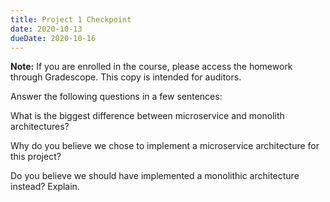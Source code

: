 ```yaml
---
title: Project 1 Checkpoint
date: 2020-10-13
dueDate: 2020-10-16
---
```


**Note:** If you are enrolled in the course, please access the homework through Gradescope. This copy is intended for auditors.

Answer the following questions in a few sentences:

What is the biggest difference between microservice and monolith architectures?

Why do you believe we chose to implement a microservice architecture for this project?

Do you believe we should have implemented a monolithic architecture instead? Explain.
